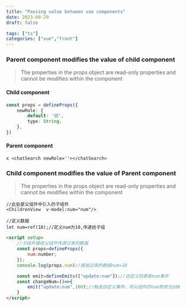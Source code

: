 ```yaml
---
title: "Passing value between vue components"
date: 2023-09-29
draft: false

tags: ["ts"]
categories: ["vue","front"]
---
```


### Parent component modifies the value of child component

>The properties in the props object are read-only properties and cannot be modifies within the component

#### Child component

```ts
const props = defineProps({
    newRole: {
        default: '邱',
        type: String,
    },
})
```

#### Parent component

```vue
x <chatSearch newRole=''></chatSearch>
```

### Child component modifies the value of Parent component 

>The properties in the props object are read-only properties and cannot be modifies within the component

```vue
//此处是父组件中引入的子组件
<ChildrenView  v-model:num="num"/>

//定义数据
let num=ref(10);//定义num为10,传递给子组
```

```html
<script setup>
    //子组件接收父组件传递过来的数据
    const props=defineProps({
        num:number;
    });
    console.log(props.num)//接收过来的数据num=10

    const emit=defineEmits(["update:num"]);//自定义的更新num事件
    const changeNum=()=>{
        emit("update:num",100);//触发自定义事件，将父组件的num修改为100
    }
</script>
```

